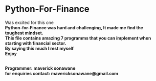 # Python-For-Finance
Was excited for this one <br>
<b>Python-for-Finance was hard and challenging, It made me find the toughest mindset. <br>
This file contains amazing 7 programms that you can implement when starting with financial sector. <br>
By saying this much I rest myself <br>
Enjoy <br>

<br>
Programmer: maverick sonawane <br>
for enquiries contact: mavericksonawane@gmail.com <br>
